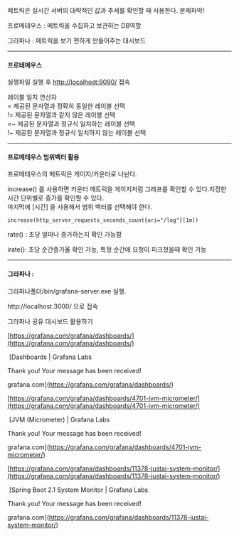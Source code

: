 메트릭은 실시간 서버의 대략적인 값과 추세를 확인할 때 사용한다. 문제파악!

프로메테우스 : 메트릭을 수집하고 보관하는 DB역할

그라파나 : 메트릭을 보기 편하게 만들어주는 대시보드

---

#### 프로테메우스

실행파일 실행 후 [http://localhost:9090/](http://localhost:9090/) 접속

레이블 일치 연산자  
\= 제공된 문자열과 정확히 동일한 레이블 선택  
!= 제공된 문자열과 같지 않은 레이블 선택  
\=~ 제공된 문자열과 정규식 일치하는 레이블 선택  
!~ 제공된 문자열과 정규식 일치하지 않는 레이블 선택

---

#### 프로메테우스 범위벡터 활용  
프로메테우스의 메트릭은 게이지/카운터로 나뉜다.

increase() 를 사용하면 카운터 메트릭을 게이지처럼 그래프를 확인할 수 있다.지정한 시간 단위별로 증가를 확인할 수 있다.  
마지막에 \[시간\] 을 사용해서 범위 벡터를 선택해야 한다.

```
increase(http_server_requests_seconds_count{uri="/log"}[1m])
```

rate() : 초당 얼마나 증가하는지 확인 가능함

irate(): 초당 순간증가율 확인 가능, 특정 순간에 요청이 피크쳤을때 확인 가능

---

#### 그라파나 :

그라파나폴더/bin/grafana-server.exe 실행.

http://localhost:3000/ 으로 접속

그라파나 공유 대시보드 활용하기 

[https://grafana.com/grafana/dashboards/](https://grafana.com/grafana/dashboards/)

 [Dashboards | Grafana Labs

Thank you! Your message has been received!

grafana.com](https://grafana.com/grafana/dashboards/)

[https://grafana.com/grafana/dashboards/4701-jvm-micrometer/](https://grafana.com/grafana/dashboards/4701-jvm-micrometer/)

 [JVM (Micrometer) | Grafana Labs

Thank you! Your message has been received!

grafana.com](https://grafana.com/grafana/dashboards/4701-jvm-micrometer/)

[https://grafana.com/grafana/dashboards/11378-justai-system-monitor/](https://grafana.com/grafana/dashboards/11378-justai-system-monitor/)

 [Spring Boot 2.1 System Monitor | Grafana Labs

Thank you! Your message has been received!

grafana.com](https://grafana.com/grafana/dashboards/11378-justai-system-monitor/)
